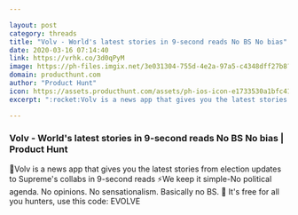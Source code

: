 ```yaml
---

layout: post
category: threads
title: "Volv - World's latest stories in 9-second reads No BS No bias"
date: 2020-03-16 07:14:40
link: https://vrhk.co/3d0qPyM
image: https://ph-files.imgix.net/3e031304-755d-4e2a-97a5-c4348dff27b8?auto=format&fit=crop&h=512&w=1024
domain: producthunt.com
author: "Product Hunt"
icon: https://assets.producthunt.com/assets/ph-ios-icon-e1733530a1bfc41080db8161823f1ef262cdbbc933800c0a2a706f70eb9c277a.png
excerpt: ":rocket:Volv is a news app that gives you the latest stories from election updates to Supreme's collabs in 9-second reads :zap:We keep it simple-No political agenda. No opinions. No sensationalism. Basically no BS. :eyes: It's free for all you hunters, use this code: EVOLVE"

---
```


### Volv - World's latest stories in 9-second reads No BS No bias | Product Hunt

:rocket:Volv is a news app that gives you the latest stories from election updates to Supreme's collabs in 9-second reads :zap:We keep it simple-No political agenda. No opinions. No sensationalism. Basically no BS. :eyes: It's free for all you hunters, use this code: EVOLVE